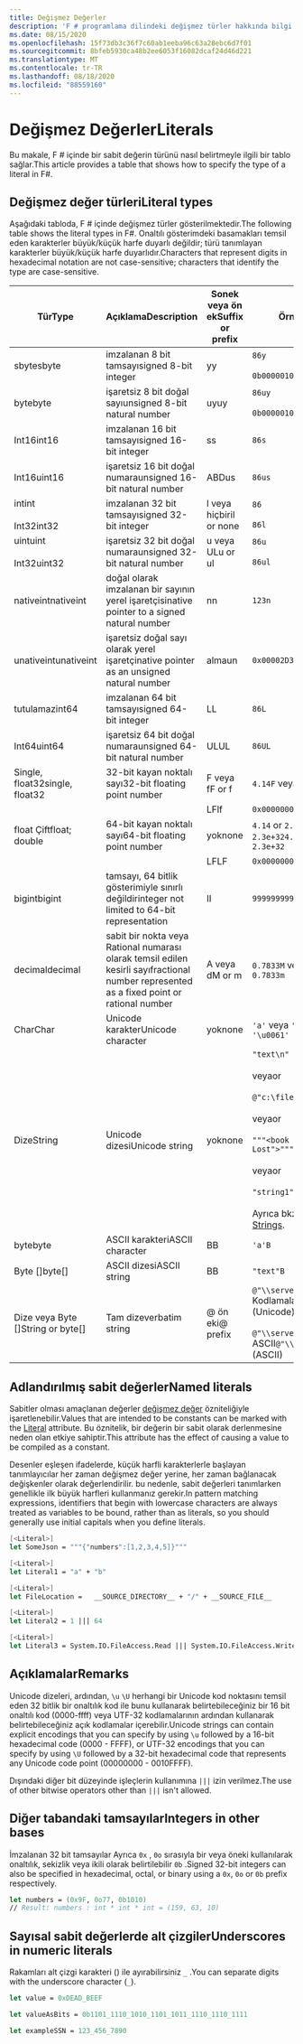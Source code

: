 ```yaml
---
title: Değişmez Değerler
description: 'F # programlama dilindeki değişmez türler hakkında bilgi edinin.'
ms.date: 08/15/2020
ms.openlocfilehash: 15f73db3c36f7c60ab1eeba96c63a28ebc6d7f01
ms.sourcegitcommit: 8bfeb5930ca48b2ee6053f16082dcaf24d46d221
ms.translationtype: MT
ms.contentlocale: tr-TR
ms.lasthandoff: 08/18/2020
ms.locfileid: "88559160"
---
```

# <a name="literals"></a><span data-ttu-id="fc76f-103">Değişmez Değerler</span><span class="sxs-lookup"><span data-stu-id="fc76f-103">Literals</span></span>

<span data-ttu-id="fc76f-104">Bu makale, F # içinde bir sabit değerin türünü nasıl belirtmeyle ilgili bir tablo sağlar.</span><span class="sxs-lookup"><span data-stu-id="fc76f-104">This article provides a table that shows how to specify the type of a literal in F#.</span></span>

## <a name="literal-types"></a><span data-ttu-id="fc76f-105">Değişmez değer türleri</span><span class="sxs-lookup"><span data-stu-id="fc76f-105">Literal types</span></span>

<span data-ttu-id="fc76f-106">Aşağıdaki tabloda, F # içinde değişmez türler gösterilmektedir.</span><span class="sxs-lookup"><span data-stu-id="fc76f-106">The following table shows the literal types in F#.</span></span> <span data-ttu-id="fc76f-107">Onaltılı gösterimdeki basamakları temsil eden karakterler büyük/küçük harfe duyarlı değildir; türü tanımlayan karakterler büyük/küçük harfe duyarlıdır.</span><span class="sxs-lookup"><span data-stu-id="fc76f-107">Characters that represent digits in hexadecimal notation are not case-sensitive; characters that identify the type are case-sensitive.</span></span>

|<span data-ttu-id="fc76f-108">Tür</span><span class="sxs-lookup"><span data-stu-id="fc76f-108">Type</span></span>|<span data-ttu-id="fc76f-109">Açıklama</span><span class="sxs-lookup"><span data-stu-id="fc76f-109">Description</span></span>|<span data-ttu-id="fc76f-110">Sonek veya ön ek</span><span class="sxs-lookup"><span data-stu-id="fc76f-110">Suffix or prefix</span></span>|<span data-ttu-id="fc76f-111">Örnekler</span><span class="sxs-lookup"><span data-stu-id="fc76f-111">Examples</span></span>|
|----|-----------|----------------|--------|
|<span data-ttu-id="fc76f-112">sbyte</span><span class="sxs-lookup"><span data-stu-id="fc76f-112">sbyte</span></span>|<span data-ttu-id="fc76f-113">imzalanan 8 bit tamsayı</span><span class="sxs-lookup"><span data-stu-id="fc76f-113">signed 8-bit integer</span></span>|<span data-ttu-id="fc76f-114">y</span><span class="sxs-lookup"><span data-stu-id="fc76f-114">y</span></span>|`86y`<br /><br />`0b00000101y`|
|<span data-ttu-id="fc76f-115">byte</span><span class="sxs-lookup"><span data-stu-id="fc76f-115">byte</span></span>|<span data-ttu-id="fc76f-116">işaretsiz 8 bit doğal sayı</span><span class="sxs-lookup"><span data-stu-id="fc76f-116">unsigned 8-bit natural number</span></span>|<span data-ttu-id="fc76f-117">uy</span><span class="sxs-lookup"><span data-stu-id="fc76f-117">uy</span></span>|`86uy`<br /><br />`0b00000101uy`|
|<span data-ttu-id="fc76f-118">Int16</span><span class="sxs-lookup"><span data-stu-id="fc76f-118">int16</span></span>|<span data-ttu-id="fc76f-119">imzalanan 16 bit tamsayı</span><span class="sxs-lookup"><span data-stu-id="fc76f-119">signed 16-bit integer</span></span>|<span data-ttu-id="fc76f-120">s</span><span class="sxs-lookup"><span data-stu-id="fc76f-120">s</span></span>|`86s`|
|<span data-ttu-id="fc76f-121">Int16</span><span class="sxs-lookup"><span data-stu-id="fc76f-121">uint16</span></span>|<span data-ttu-id="fc76f-122">işaretsiz 16 bit doğal numara</span><span class="sxs-lookup"><span data-stu-id="fc76f-122">unsigned 16-bit natural number</span></span>|<span data-ttu-id="fc76f-123">ABD</span><span class="sxs-lookup"><span data-stu-id="fc76f-123">us</span></span>|`86us`|
|<span data-ttu-id="fc76f-124">int</span><span class="sxs-lookup"><span data-stu-id="fc76f-124">int</span></span><br /><br /><span data-ttu-id="fc76f-125">Int32</span><span class="sxs-lookup"><span data-stu-id="fc76f-125">int32</span></span>|<span data-ttu-id="fc76f-126">imzalanan 32 bit tamsayı</span><span class="sxs-lookup"><span data-stu-id="fc76f-126">signed 32-bit integer</span></span>|<span data-ttu-id="fc76f-127">l veya hiçbiri</span><span class="sxs-lookup"><span data-stu-id="fc76f-127">l or none</span></span>|`86`<br /><br />`86l`|
|<span data-ttu-id="fc76f-128">uint</span><span class="sxs-lookup"><span data-stu-id="fc76f-128">uint</span></span><br /><br /><span data-ttu-id="fc76f-129">Int32</span><span class="sxs-lookup"><span data-stu-id="fc76f-129">uint32</span></span>|<span data-ttu-id="fc76f-130">işaretsiz 32 bit doğal numara</span><span class="sxs-lookup"><span data-stu-id="fc76f-130">unsigned 32-bit natural number</span></span>|<span data-ttu-id="fc76f-131">u veya UL</span><span class="sxs-lookup"><span data-stu-id="fc76f-131">u or ul</span></span>|`86u`<br /><br />`86ul`|
|<span data-ttu-id="fc76f-132">nativeint</span><span class="sxs-lookup"><span data-stu-id="fc76f-132">nativeint</span></span>|<span data-ttu-id="fc76f-133">doğal olarak imzalanan bir sayının yerel işaretçisi</span><span class="sxs-lookup"><span data-stu-id="fc76f-133">native pointer to a signed natural number</span></span>|<span data-ttu-id="fc76f-134">n</span><span class="sxs-lookup"><span data-stu-id="fc76f-134">n</span></span>|`123n`|
|<span data-ttu-id="fc76f-135">unativeint</span><span class="sxs-lookup"><span data-stu-id="fc76f-135">unativeint</span></span>|<span data-ttu-id="fc76f-136">işaretsiz doğal sayı olarak yerel işaretçi</span><span class="sxs-lookup"><span data-stu-id="fc76f-136">native pointer as an unsigned natural number</span></span>|<span data-ttu-id="fc76f-137">alma</span><span class="sxs-lookup"><span data-stu-id="fc76f-137">un</span></span>|`0x00002D3Fun`|
|<span data-ttu-id="fc76f-138">tutulamaz</span><span class="sxs-lookup"><span data-stu-id="fc76f-138">int64</span></span>|<span data-ttu-id="fc76f-139">imzalanan 64 bit tamsayı</span><span class="sxs-lookup"><span data-stu-id="fc76f-139">signed 64-bit integer</span></span>|<span data-ttu-id="fc76f-140">L</span><span class="sxs-lookup"><span data-stu-id="fc76f-140">L</span></span>|`86L`|
|<span data-ttu-id="fc76f-141">Int64</span><span class="sxs-lookup"><span data-stu-id="fc76f-141">uint64</span></span>|<span data-ttu-id="fc76f-142">işaretsiz 64 bit doğal numara</span><span class="sxs-lookup"><span data-stu-id="fc76f-142">unsigned 64-bit natural number</span></span>|<span data-ttu-id="fc76f-143">UL</span><span class="sxs-lookup"><span data-stu-id="fc76f-143">UL</span></span>|`86UL`|
|<span data-ttu-id="fc76f-144">Single, float32</span><span class="sxs-lookup"><span data-stu-id="fc76f-144">single, float32</span></span>|<span data-ttu-id="fc76f-145">32-bit kayan noktalı sayı</span><span class="sxs-lookup"><span data-stu-id="fc76f-145">32-bit floating point number</span></span>|<span data-ttu-id="fc76f-146">F veya f</span><span class="sxs-lookup"><span data-stu-id="fc76f-146">F or f</span></span>|<span data-ttu-id="fc76f-147">`4.14F` veya `4.14f`</span><span class="sxs-lookup"><span data-stu-id="fc76f-147">`4.14F` or `4.14f`</span></span>|
|||<span data-ttu-id="fc76f-148">LF</span><span class="sxs-lookup"><span data-stu-id="fc76f-148">lf</span></span>|`0x00000000lf`|
|<span data-ttu-id="fc76f-149">float Çift</span><span class="sxs-lookup"><span data-stu-id="fc76f-149">float; double</span></span>|<span data-ttu-id="fc76f-150">64-bit kayan noktalı sayı</span><span class="sxs-lookup"><span data-stu-id="fc76f-150">64-bit floating point number</span></span>|<span data-ttu-id="fc76f-151">yok</span><span class="sxs-lookup"><span data-stu-id="fc76f-151">none</span></span>|<span data-ttu-id="fc76f-152">`4.14` or `2.3E+32` veya `2.3e+32`</span><span class="sxs-lookup"><span data-stu-id="fc76f-152">`4.14` or `2.3E+32` or `2.3e+32`</span></span>|
|||<span data-ttu-id="fc76f-153">LF</span><span class="sxs-lookup"><span data-stu-id="fc76f-153">LF</span></span>|`0x0000000000000000LF`|
|<span data-ttu-id="fc76f-154">bigint</span><span class="sxs-lookup"><span data-stu-id="fc76f-154">bigint</span></span>|<span data-ttu-id="fc76f-155">tamsayı, 64 bitlik gösterimiyle sınırlı değildir</span><span class="sxs-lookup"><span data-stu-id="fc76f-155">integer not limited to 64-bit representation</span></span>|<span data-ttu-id="fc76f-156">I</span><span class="sxs-lookup"><span data-stu-id="fc76f-156">I</span></span>|`9999999999999999999999999999I`|
|<span data-ttu-id="fc76f-157">decimal</span><span class="sxs-lookup"><span data-stu-id="fc76f-157">decimal</span></span>|<span data-ttu-id="fc76f-158">sabit bir nokta veya Rational numarası olarak temsil edilen kesirli sayı</span><span class="sxs-lookup"><span data-stu-id="fc76f-158">fractional number represented as a fixed point or rational number</span></span>|<span data-ttu-id="fc76f-159">A veya d</span><span class="sxs-lookup"><span data-stu-id="fc76f-159">M or m</span></span>|<span data-ttu-id="fc76f-160">`0.7833M` veya `0.7833m`</span><span class="sxs-lookup"><span data-stu-id="fc76f-160">`0.7833M` or `0.7833m`</span></span>|
|<span data-ttu-id="fc76f-161">Char</span><span class="sxs-lookup"><span data-stu-id="fc76f-161">Char</span></span>|<span data-ttu-id="fc76f-162">Unicode karakter</span><span class="sxs-lookup"><span data-stu-id="fc76f-162">Unicode character</span></span>|<span data-ttu-id="fc76f-163">yok</span><span class="sxs-lookup"><span data-stu-id="fc76f-163">none</span></span>|<span data-ttu-id="fc76f-164">`'a'` veya `'\u0061'`</span><span class="sxs-lookup"><span data-stu-id="fc76f-164">`'a'` or `'\u0061'`</span></span>|
|<span data-ttu-id="fc76f-165">Dize</span><span class="sxs-lookup"><span data-stu-id="fc76f-165">String</span></span>|<span data-ttu-id="fc76f-166">Unicode dizesi</span><span class="sxs-lookup"><span data-stu-id="fc76f-166">Unicode string</span></span>|<span data-ttu-id="fc76f-167">yok</span><span class="sxs-lookup"><span data-stu-id="fc76f-167">none</span></span>|`"text\n"`<br /><br /><span data-ttu-id="fc76f-168">veya</span><span class="sxs-lookup"><span data-stu-id="fc76f-168">or</span></span><br /><br />`@"c:\filename"`<br /><br /><span data-ttu-id="fc76f-169">veya</span><span class="sxs-lookup"><span data-stu-id="fc76f-169">or</span></span><br /><br />`"""<book title="Paradise Lost">"""`<br /><br /><span data-ttu-id="fc76f-170">veya</span><span class="sxs-lookup"><span data-stu-id="fc76f-170">or</span></span><br /><br />`"string1" + "string2"`<br /><br /><span data-ttu-id="fc76f-171">Ayrıca bkz. [dizeler](Strings.md).</span><span class="sxs-lookup"><span data-stu-id="fc76f-171">See also [Strings](Strings.md).</span></span>|
|<span data-ttu-id="fc76f-172">byte</span><span class="sxs-lookup"><span data-stu-id="fc76f-172">byte</span></span>|<span data-ttu-id="fc76f-173">ASCII karakteri</span><span class="sxs-lookup"><span data-stu-id="fc76f-173">ASCII character</span></span>|<span data-ttu-id="fc76f-174">B</span><span class="sxs-lookup"><span data-stu-id="fc76f-174">B</span></span>|`'a'B`|
|<span data-ttu-id="fc76f-175">Byte []</span><span class="sxs-lookup"><span data-stu-id="fc76f-175">byte[]</span></span>|<span data-ttu-id="fc76f-176">ASCII dizesi</span><span class="sxs-lookup"><span data-stu-id="fc76f-176">ASCII string</span></span>|<span data-ttu-id="fc76f-177">B</span><span class="sxs-lookup"><span data-stu-id="fc76f-177">B</span></span>|`"text"B`|
|<span data-ttu-id="fc76f-178">Dize veya Byte []</span><span class="sxs-lookup"><span data-stu-id="fc76f-178">String or byte[]</span></span>|<span data-ttu-id="fc76f-179">Tam dize</span><span class="sxs-lookup"><span data-stu-id="fc76f-179">verbatim string</span></span>|<span data-ttu-id="fc76f-180">@ ön eki</span><span class="sxs-lookup"><span data-stu-id="fc76f-180">@ prefix</span></span>|<span data-ttu-id="fc76f-181">`@"\\server\share"` Kodlamaları</span><span class="sxs-lookup"><span data-stu-id="fc76f-181">`@"\\server\share"` (Unicode)</span></span><br /><br /><span data-ttu-id="fc76f-182">`@"\\server\share"B` ASCII</span><span class="sxs-lookup"><span data-stu-id="fc76f-182">`@"\\server\share"B` (ASCII)</span></span>|

## <a name="named-literals"></a><span data-ttu-id="fc76f-183">Adlandırılmış sabit değerler</span><span class="sxs-lookup"><span data-stu-id="fc76f-183">Named literals</span></span>

<span data-ttu-id="fc76f-184">Sabitler olması amaçlanan değerler [değişmez değer](https://fsharp.github.io/fsharp-core-docs/reference/fsharp-core-literalattribute.html) özniteliğiyle işaretlenebilir.</span><span class="sxs-lookup"><span data-stu-id="fc76f-184">Values that are intended to be constants can be marked with the [Literal](https://fsharp.github.io/fsharp-core-docs/reference/fsharp-core-literalattribute.html) attribute.</span></span> <span data-ttu-id="fc76f-185">Bu öznitelik, bir değerin bir sabit olarak derlenmesine neden olan etkiye sahiptir.</span><span class="sxs-lookup"><span data-stu-id="fc76f-185">This attribute has the effect of causing a value to be compiled as a constant.</span></span>

<span data-ttu-id="fc76f-186">Desenler eşleşen ifadelerde, küçük harfli karakterlerle başlayan tanımlayıcılar her zaman değişmez değer yerine, her zaman bağlanacak değişkenler olarak değerlendirilir. bu nedenle, sabit değerleri tanımlarken genellikle ilk büyük harfleri kullanmanız gerekir.</span><span class="sxs-lookup"><span data-stu-id="fc76f-186">In pattern matching expressions, identifiers that begin with lowercase characters are always treated as variables to be bound, rather than as literals, so you should generally use initial capitals when you define literals.</span></span>

```fsharp
[<Literal>]
let SomeJson = """{"numbers":[1,2,3,4,5]}"""

[<Literal>]
let Literal1 = "a" + "b"

[<Literal>]
let FileLocation =   __SOURCE_DIRECTORY__ + "/" + __SOURCE_FILE__

[<Literal>]
let Literal2 = 1 ||| 64

[<Literal>]
let Literal3 = System.IO.FileAccess.Read ||| System.IO.FileAccess.Write
```

## <a name="remarks"></a><span data-ttu-id="fc76f-187">Açıklamalar</span><span class="sxs-lookup"><span data-stu-id="fc76f-187">Remarks</span></span>

<span data-ttu-id="fc76f-188">Unicode dizeleri, ardından, `\u` `\U` herhangi bir Unicode kod noktasını temsil eden 32 bitlik bir onaltılık kod ile bunu kullanarak belirtebileceğiniz bir 16 bit onaltılı kod (0000-ffff) veya UTF-32 kodlamalarının ardından kullanarak belirtebileceğiniz açık kodlamalar içerebilir.</span><span class="sxs-lookup"><span data-stu-id="fc76f-188">Unicode strings can contain explicit encodings that you can specify by using `\u` followed by a 16-bit hexadecimal code (0000 - FFFF), or UTF-32 encodings that you can specify by using `\U` followed by a 32-bit hexadecimal code that represents any Unicode code point (00000000 - 0010FFFF).</span></span>

<span data-ttu-id="fc76f-189">Dışındaki diğer bit düzeyinde işleçlerin kullanımına `|||` izin verilmez.</span><span class="sxs-lookup"><span data-stu-id="fc76f-189">The use of other bitwise operators other than `|||` isn't allowed.</span></span>

## <a name="integers-in-other-bases"></a><span data-ttu-id="fc76f-190">Diğer tabandaki tamsayılar</span><span class="sxs-lookup"><span data-stu-id="fc76f-190">Integers in other bases</span></span>

<span data-ttu-id="fc76f-191">İmzalanan 32 bit tamsayılar Ayrıca `0x` , `0o` sırasıyla bir veya öneki kullanılarak onaltılık, sekizlik veya ikili olarak belirtilebilir `0b` .</span><span class="sxs-lookup"><span data-stu-id="fc76f-191">Signed 32-bit integers can also be specified in hexadecimal, octal, or binary using a `0x`, `0o` or `0b` prefix respectively.</span></span>

```fsharp
let numbers = (0x9F, 0o77, 0b1010)
// Result: numbers : int * int * int = (159, 63, 10)
```

## <a name="underscores-in-numeric-literals"></a><span data-ttu-id="fc76f-192">Sayısal sabit değerlerde alt çizgiler</span><span class="sxs-lookup"><span data-stu-id="fc76f-192">Underscores in numeric literals</span></span>

<span data-ttu-id="fc76f-193">Rakamları alt çizgi karakteri () ile ayırabilirsiniz `_` .</span><span class="sxs-lookup"><span data-stu-id="fc76f-193">You can separate digits with the underscore character (`_`).</span></span>

```fsharp
let value = 0xDEAD_BEEF

let valueAsBits = 0b1101_1110_1010_1101_1011_1110_1110_1111

let exampleSSN = 123_456_7890
```
